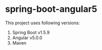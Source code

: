 # spring-boot-angular5

This project uses following versions:

1. Spring Boot v1.5.9
2. Angular v5.0.0
3. Maven
